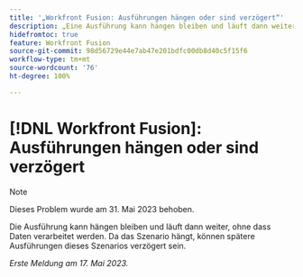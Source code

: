 ```yaml
---
title: '„Workfront Fusion: Ausführungen hängen oder sind verzögert“'
description: „Eine Ausführung kann hängen bleiben und läuft dann weiter, ohne dass Daten verarbeitet werden. Da das Szenario hängt, können spätere Ausführungen dieses Szenarios verzögert sein.“
hidefromtoc: true
feature: Workfront Fusion
source-git-commit: 98d56729e44e7ab47e201bdfc00db8d40c5f15f6
workflow-type: tm+mt
source-wordcount: '76'
ht-degree: 100%

---
```



# [!DNL Workfront Fusion]: Ausführungen hängen oder sind verzögert

>[!NOTE]
>
>Dieses Problem wurde am 31. Mai 2023 behoben.

Die Ausführung kann hängen bleiben und läuft dann weiter, ohne dass Daten verarbeitet werden. Da das Szenario hängt, können spätere Ausführungen dieses Szenarios verzögert sein.

_Erste Meldung am 17. Mai 2023._

